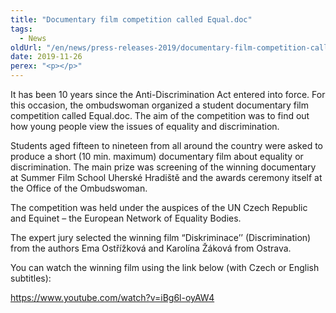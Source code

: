 ```yaml
---
title: "Documentary film competition called Equal.doc"
tags:
  - News
oldUrl: "/en/news/press-releases-2019/documentary-film-competition-called-equaldoc/"
date: 2019-11-26
perex: "<p></p>"
---
```


<!-- imported from the old website -->

<p>It has been 10 years since the Anti-Discrimination Act entered into force. For this occasion, the ombudswoman organized a student documentary film competition called Equal.doc. The aim of the competition was to find out how young people view the issues of equality and discrimination.</p> <p>Students aged fifteen to nineteen from all around the country were asked to produce a short (10 min. maximum) documentary film about equality or discrimination. The main prize was screening of the winning documentary at Summer Film School Uherské Hradiště and the awards ceremony itself at the Office of the Ombudswoman.</p> <p>The competition was held under the auspices of the UN Czech Republic and Equinet – the European Network of Equality Bodies.</p> <p>The expert jury selected the winning film “Diskriminace’’ (Discrimination) from the authors Ema Ostřížková and Karolína Žáková from Ostrava.</p> <p>You can watch the winning film using the link below (with Czech or English subtitles):</p> <p><a href="https://www.youtube.com/watch?v=iBg6l-oyAW4" target="_blank">https://www.youtube.com/watch?v=iBg6l-oyAW4</a></p>
